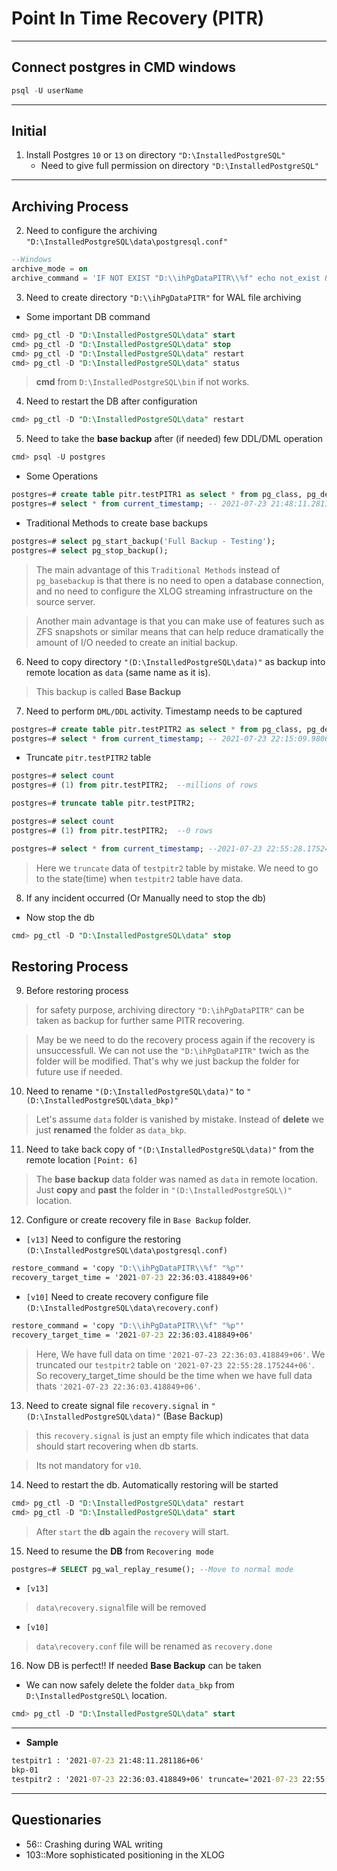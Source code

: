 # **Point In Time Recovery (PITR)**

---

## Connect postgres in CMD windows

```sql
psql -U userName
```
---

## **Initial**

1. Install Postgres `10` or `13` on directory `"D:\InstalledPostgreSQL"`
    - Need to give full permission on directory `"D:\InstalledPostgreSQL"`

---

## **Archiving Process**

2. Need to configure the archiving `"D:\InstalledPostgreSQL\data\postgresql.conf"`

```sql
--Windows
archive_mode = on
archive_command = 'IF NOT EXIST "D:\\ihPgDataPITR\\%f" echo not_exist && copy "%p" "D:\\ihPgDataPITR\\%f"'  
```

3. Need to create directory `"D:\\ihPgDataPITR"` for WAL file archiving 

- Some important DB command

```sql
cmd> pg_ctl -D "D:\InstalledPostgreSQL\data" start
cmd> pg_ctl -D "D:\InstalledPostgreSQL\data" stop
cmd> pg_ctl -D "D:\InstalledPostgreSQL\data" restart
cmd> pg_ctl -D "D:\InstalledPostgreSQL\data" status
```

> **cmd** from `D:\InstalledPostgreSQL\bin` if not works.

4. Need to restart the DB after configuration

```sql
cmd> pg_ctl -D "D:\InstalledPostgreSQL\data" restart
```

5. Need to take the **base backup** after (if needed) few DDL/DML operation

```sql
cmd> psql -U postgres
```
- Some Operations

```sql
postgres=# create table pitr.testPITR1 as select * from pg_class, pg_description;  ---DDL activity
postgres=# select * from current_timestamp; -- 2021-07-23 21:48:11.281186+06
```

- Traditional Methods to create base backups

```sql
postgres=# select pg_start_backup('Full Backup - Testing');
postgres=# select pg_stop_backup(); 
```

> The main advantage of this `Traditional Methods` instead of `pg_basebackup` is that there is no need to open a database connection, and no need to configure the XLOG streaming infrastructure on the source server. 

> Another main advantage is that you can make use of features such as ZFS snapshots or similar means that can help reduce dramatically the amount of I/O needed to create an initial backup.

6. Need to copy directory `"(D:\InstalledPostgreSQL\data)"` as backup into remote location as `data` (same name as it is).

> This backup is called **Base Backup**

7. Need to perform `DML/DDL` activity. Timestamp needs to be captured

```SQL
postgres=# create table pitr.testPITR2 as select * from pg_class, pg_description;  ---DDL activity
postgres=# select * from current_timestamp; -- 2021-07-23 22:15:09.980697+06
```

- Truncate `pitr.testPITR2` table 

```sql
postgres=# select count
postgres=# (1) from pitr.testPITR2;  --millions of rows 

postgres=# truncate table pitr.testPITR2;

postgres=# select count
postgres=# (1) from pitr.testPITR2;  --0 rows

postgres=# select * from current_timestamp; --2021-07-23 22:55:28.175244+06
```

> Here we `truncate` data of `testpitr2` table by mistake. We need to go to the state(time) when `testpitr2` table have data. 


8. If any incident occurred (Or Manually need to stop the db)

- Now stop the db

```sql
cmd> pg_ctl -D "D:\InstalledPostgreSQL\data" stop
```

## **Restoring Process**

9. Before restoring process

> for safety purpose, archiving directory `"D:\ihPgDataPITR"` can be taken as backup for further same PITR recovering.

> May be we need to do the recovery process again if the recovery is unsuccessfull. We can not use the `"D:\ihPgDataPITR"` twich as the folder will be modified. That's why we just backup the folder for future use if needed.

10. Need to rename `"(D:\InstalledPostgreSQL\data)"` to `"(D:\InstalledPostgreSQL\data_bkp)"`

> Let's assume `data` folder is vanished by mistake. Instead of **delete** we just **renamed** the folder as `data_bkp`.

11. Need to take back copy of `"(D:\InstalledPostgreSQL\data)"` from the remote location `[Point: 6]`

> The **base backup** data folder was named as `data` in remote location. Just **copy** and **past** the folder in `"(D:\InstalledPostgreSQL\)"` location.

12. Configure or create recovery file in `Base Backup` folder.

- `[v13]` Need to configure the restoring `(D:\InstalledPostgreSQL\data\postgresql.conf)`

```cmd
restore_command = 'copy "D:\\ihPgDataPITR\\%f" "%p"'
recovery_target_time = '2021-07-23 22:36:03.418849+06'
```

- `[v10]` Need to create recovery configure file `(D:\InstalledPostgreSQL\data\recovery.conf)`

```cmd
restore_command = 'copy "D:\\ihPgDataPITR\\%f" "%p"'
recovery_target_time = '2021-07-23 22:36:03.418849+06'
```

> Here, We have full data on time `'2021-07-23 22:36:03.418849+06'`. We truncated our `testpitr2` table on `'2021-07-23 22:55:28.175244+06'`. So recovery_target_time should be the time when we have full data thats `'2021-07-23 22:36:03.418849+06'`.

13. Need to create signal file `recovery.signal` in `"(D:\InstalledPostgreSQL\data)"` (Base Backup)

> this `recovery.signal` is just an empty file which indicates that data should start recovering when db starts.

> Its not mandatory for `v10`.

14. Need to restart the db. Automatically restoring will be started

```sql
cmd> pg_ctl -D "D:\InstalledPostgreSQL\data" restart
cmd> pg_ctl -D "D:\InstalledPostgreSQL\data" start
```

> After `start` the **db** again the `recovery` will start. 

15. Need to resume the **DB** from `Recovering mode` 

```sql
postgres=# SELECT pg_wal_replay_resume(); --Move to normal mode
```

- `[v13] `

> `data\recovery.signal`file will be removed 	

- `[v10]`

> `data\recovery.conf` file will be renamed as `recovery.done`


16. Now DB is perfect!! If needed **Base Backup** can be taken

- We can now safely delete the folder `data_bkp` from `D:\InstalledPostgreSQL\` location.

```sql
cmd> pg_ctl -D "D:\InstalledPostgreSQL\data" start
```

---

- **Sample**

```cmd
testpitr1 : '2021-07-23 21:48:11.281186+06'					
bkp-01
testpitr2 : '2021-07-23 22:36:03.418849+06' truncate='2021-07-23 22:55:28.175244+06'
```

---


## Questionaries

- 56:: Crashing during WAL writing
- 103::More sophisticated positioning in the XLOG



